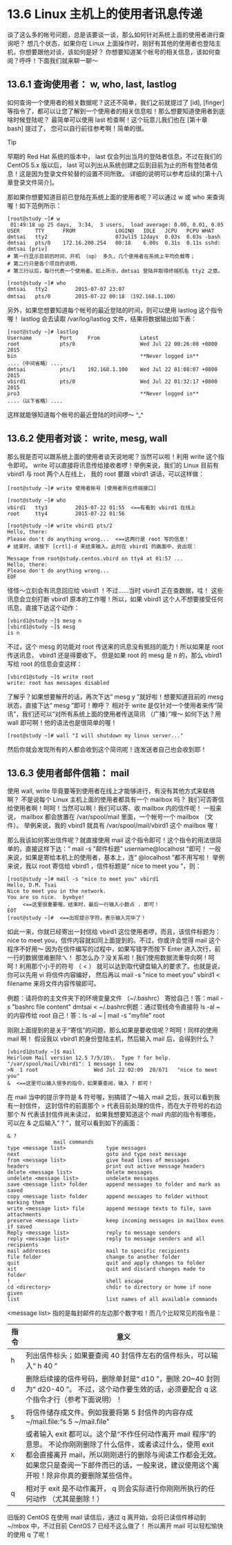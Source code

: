 # 13.6 Linux 主机上的使用者讯息传递

谈了这么多的帐号问题，总是该要谈一谈，那么如何针对系统上面的使用者进行查询吧？ 想几个状态，如果你在 Linux 上面操作时，刚好有其他的使用者也登陆主机，你想要跟他对谈，该如何是好？ 你想要知道某个帐号的相关信息，该如何查阅？呼呼！下面我们就来聊一聊～

## 13.6.1 查询使用者： w, who, last, lastlog

如何查询一个使用者的相关数据呢？这还不简单，我们之前就提过了 [id], [finger]等指令了，都可以让您了解到一个使用者的相关信息啦！那么想要知道使用者到底啥时候登陆呢？ 最简单可以使用 last 检查啊！这个玩意儿我们也在 [第十章 bash] 提过了， 您可以自行前往参考啊！简单的很。



> [!TIP]  
> 早期的 Red Hat 系统的版本中， last 仅会列出当月的登陆者信息，不过在我们的 CentOS 5.x 版以后， last 可以列出从系统创建之后到目前为止的所有登陆者信息！这是因为登录文件轮替的设置不同所致。 详细的说明可以参考后续的[第十八章登录文件简介]。

那如果你想要知道目前已登陆在系统上面的使用者呢？可以通过 w 或 who 来查询喔！如下范例所示：

```shell
[root@study ~]# w
 01:49:18 up 25 days,  3:34,  3 users,  load average: 0.00, 0.01, 0.05
USER     TTY      FROM             LOGIN@   IDLE   JCPU   PCPU WHAT
dmtsai   tty2                      07Jul15 12days  0.03s  0.03s -bash
dmtsai   pts/0    172.16.200.254   00:18    6.00s  0.31s  0.11s sshd: dmtsai [priv]
# 第一行显示目前的时间、开机 （up） 多久，几个使用者在系统上平均负载等；
# 第二行只是各个项目的说明，
# 第三行以后，每行代表一个使用者。如上所示，dmtsai 登陆并取得终端机名 tty2 之意。

[root@study ~]# who
dmtsai   tty2         2015-07-07 23:07
dmtsai   pts/0        2015-07-22 00:18 （192.168.1.100）
```

另外，如果您想要知道每个帐号的最近登陆的时间，则可以使用 lastlog 这个指令喔！ lastlog 会去读取 /var/log/lastlog 文件，结果将数据输出如下表：

```shell
[root@study ~]# lastlog
Username         Port     From             Latest
root             pts/0                     Wed Jul 22 00:26:08 +0800 2015
bin                                        **Never logged in**
....（中间省略）....
dmtsai           pts/1    192.168.1.100    Wed Jul 22 01:08:07 +0800 2015
vbird1           pts/0                     Wed Jul 22 01:32:17 +0800 2015
pro3                                       **Never logged in**
....（以下省略）....
```

这样就能够知道每个帐号的最近登陆的时间啰～ ^\_^

## 13.6.2 使用者对谈： write, mesg, wall

那么我是否可以跟系统上面的使用者谈天说地呢？当然可以啦！利用 write 这个指令即可。 write 可以直接将讯息传给接收者啰！举例来说，我们的 Linux 目前有 vbird1 与 root 两个人在线上， 我的 root 要跟 vbird1 讲话，可以这样做：

```shell
[root@study ~]# write 使用者帐号 [使用者所在终端接口]

[root@study ~]# who
vbird1   tty3         2015-07-22 01:55  <==有看到 vbird1 在线上
root     tty4         2015-07-22 01:56  

[root@study ~]# write vbird1 pts/2
Hello, there:
Please don't do anything wrong...  <==这两行是 root 写的信息！
# 结束时，请按下 [crtl]-d 来结束输入。此时在 vbird1 的画面中，会出现：

Message from root@study.centos.vbird on tty4 at 01:57 ...
Hello, there:
Please don't do anything wrong...
EOF
```

怪怪～立刻会有讯息回应给 vbird1 ！不过......当时 vbird1 正在查数据，哇！ 这些讯息会立刻打断 vbird1 原本的工作喔！所以，如果 vbird1 这个人不想要接受任何讯息，直接下达这个动作：

```shell
[vbird1@study ~]$ mesg n
[vbird1@study ~]$ mesg
is n
```

不过，这个 mesg 的功能对 root 传送来的讯息没有抵挡的能力！所以如果是 root 传送讯息， vbird1 还是得要收下。 但是如果 root 的 mesg 是 n 的，那么 vbird1 写给 root 的信息会变这样：

```shell
[vbird1@study ~]$ write root
write: root has messages disabled
```

了解乎？如果想要解开的话，再次下达“ mesg y ”就好啦！想要知道目前的 mesg 状态，直接下达“ mesg ”即可！瞭呼？ 相对于 write 是仅针对一个使用者来传“简讯”，我们还可以“对所有系统上面的使用者传送简讯 （广播）”哩～ 如何下达？用 wall 即可啊！他的语法也是很简单的喔！

```shell
[root@study ~]# wall "I will shutdown my linux server..."
```

然后你就会发现所有的人都会收到这个简讯呢！连发送者自己也会收到耶！

## 13.6.3 使用者邮件信箱： mail

使用 wall, write 毕竟要等到使用者在线上才能够进行，有没有其他方式来联络啊？ 不是说每个 Linux 主机上面的使用者都具有一个 mailbox 吗？ 我们可否寄信给使用者啊！呵呵！当然可以啊！我们可以寄、收 mailbox 内的信件呢！ 一般来说， mailbox 都会放置在 /var/spool/mail 里面，一个帐号一个 mailbox （文件）。 举例来说，我的 vbird1 就具有 /var/spool/mail/vbird1 这个 mailbox 喔！

那么我该如何寄出信件呢？就直接使用 mail 这个指令即可！这个指令的用法很简单的，直接这样下达：“ mail -s "邮件标题" username@localhost ”即可！ 一般来说，如果是寄给本机上的使用者，基本上，连“ @localhost ”都不用写啦！ 举例来说，我以 root 寄信给 vbird1 ，信件标题是“ nice to meet you ”，则：

```shell
[root@study ~]# mail -s "nice to meet you" vbird1
Hello, D.M. Tsai
Nice to meet you in the network.
You are so nice.  byebye!
.    <==这里很重要喔，结束时，最后一行输入小数点 . 即可！
EOT
[root@study ~]#  <==出现提示字符，表示输入完毕了！
```

如此一来，你就已经寄出一封信给 vbird1 这位使用者啰，而且，该信件标题为： nice to meet you，信件内容就如同上面提到的。不过，你或许会觉得 mail 这个程序不好用～ 因为在信件编写的过程中，如果写错字而按下 Enter 进入次行，前一行的数据很难删除ㄟ！ 那怎么办？没关系啦！我们使用数据流重导向啊！呵呵！利用那个小于的符号 （ \< ） 就可以达到取代键盘输入的要求了。也就是说，你可以先用 vi 将信件内容编好， 然后再以 mail -s "nice to meet you" vbird1 \< filename 来将文件内容传输即可。

例题：请将你的主文件夹下的环境变量文件 （\~/.bashrc） 寄给自己！答：mail -s "bashrc file content" dmtsai \< \~/.bashrc例题：通过管线命令直接将 ls -al \~ 的内容传给 root 自己！答：ls -al \~ \| mail -s "myfile" root

刚刚上面提到的是关于“寄信”的问题，那么如果是要收信呢？呵呵！同样的使用 mail 啊！ 假设我以 vbird1 的身份登陆主机，然后输入 mail 后，会得到什么？

```shell
[vbird1@study ~]$ mail
Heirloom Mail version 12.5 7/5/10\.  Type ? for help.
"/var/spool/mail/vbird1": 1 message 1 new
>N  1 root                  Wed Jul 22 02:09  20/671   "nice to meet you"
&  <==这里可以输入很多的指令，如果要查阅，输入 ? 即可！
```

在 mail 当中的提示字符是 & 符号喔，别搞错了～输入 mail 之后，我可以看到我有一封信件， 这封信件的前面那个 \> 代表目前处理的信件，而在大于符号的右边那个 N 代表该封信件尚未读过， 如果我想要知道这个 mail 内部的指令有哪些，可以在 & 之后输入“ ? ”，就可以看到如下的画面：

```shell
& ?
               mail commands
type <message list>             type messages
next                            goto and type next message
from <message list>             give head lines of messages
headers                         print out active message headers
delete <message list>           delete messages
undelete <message list>         undelete messages
save <message list> folder      append messages to folder and mark as saved
copy <message list> folder      append messages to folder without marking them
write <message list> file       append message texts to file, save attachments
preserve <message list>         keep incoming messages in mailbox even if saved
Reply <message list>            reply to message senders
reply <message list>            reply to message senders and all recipients
mail addresses                  mail to specific recipients
file folder                     change to another folder
quit                            quit and apply changes to folder
xit                             quit and discard changes made to folder
!                               shell escape
cd <directory>                  chdir to directory or home if none given
list                            list names of all available commands
```

\<message list> 指的是每封邮件的左边那个数字啦！而几个比较常见的指令是：

| 指令 | 意义   |
|------|--------|
| h    | 列出信件标头；如果要查阅 40 封信件左右的信件标头，可以输入“ h 40 ” |
| d    | 删除后续接的信件号码，删除单封是“ d10 ”，删除 20\~40 封则为“ d20-40 ”。 不过，这个动作要生效的话，必须要配合 q 这个指令才行（参考下面说明）！ |
| s    | 将信件储存成文件。例如我要将第 5 封信件的内容存成 \~/mail.file:“s 5 \~/mail.file” |
| x    | 或者输入 exit 都可以。这个是“不作任何动作离开 mail 程序”的意思。 不论你刚刚删除了什么信件，或者读过什么，使用 exit 都会直接离开 mail，所以刚刚进行的删除与阅读工作都会无效。 如果您只是查阅一下邮件而已的话，一般来说，建议使用这个离开啦！除非你真的要删除某些信件。 |
| q    | 相对于 exit 是不动作离开， q 则会实际进行你刚刚所执行的任何动作 （尤其是删除！）  |

旧版的 CentOS 在使用 mail 读信后，通过 q 离开始，会将已读信件移动到 \~/mbox 中，不过目前 CentOS 7 已经不这么做了！ 所以离开 mail 可以轻松愉快的使用 q 了呢！